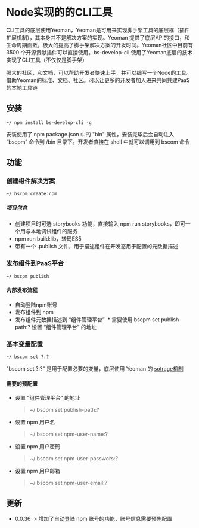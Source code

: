 
# Node实现的的CLI工具
CLI工具的底层使用Yeoman，Yeoman是可用来实现脚手架工具的底层框（插件扩展机制），其本身并不是解决方案的实现。Yeoman 提供了底层API的接口，和生命周期函数，极大的提高了脚手架解决方案的开发时间。Yeoman社区中目前有 3500 个开源贡献插件可以直接使用。bs-develop-cli 使用了Yeoman底层的技术实现了CLI工具（不仅仅是脚手架）

强大的社区，和文档，可以帮助开发者快速上手，并可以编写一个Node的工具。借助Yeoman的标准、文档、社区。可以让更多的开发者加入进来共同共建PaaS的本地工具链

## 安装
```
~/ npm install bs-develop-cli -g
```
安装使用了 npm package.json 中的 "bin" 属性，安装完毕后会自动注入 “bscpm” 命令到 /bin 目录下。开发者直接在 shell 中就可以调用到 bscom 命令

## 功能
### 创建组件解决方案
```
~/ bscpm create:cpm
```

##### 项目包含
* 创建项目时可选 storybooks 功能，直接输入 npm run storybooks，即可一个用与本地调试组件的服务
* npm run build:lib，转码ES5
* 带有一个 .publish 文件，用于描述组件在开发态用于配置的元数据描述


### 发布组件到PaaS平台
```
~/ bscpm publish
```
#### 内部发布流程
* 自动登陆npm账号
* 发布组件到 npm
* 发布组件元数据描述到 “组件管理平台”
  * 需要使用 bscpm set publish-path:? 设置 “组件管理平台” 的地址


### 基本变量配置
```
~/ bscpm set ?:?
```
"bscom set ?:?" 是用于配置必要的变量，底层使用 Yeoman 的 [sotrage机制](http://yeoman.io/authoring/storage.html)

#### 需要的预配置
* 设置 “组件管理平台” 的地址
  > ~/ bscpm set publish-path:?
* 设置 npm 用户名
  > ~/ bscom set npm-user-name:?
* 设置 npm 用户密码
  > ~/ bscom set npm-user-passwors:?
* 设置 npm 用户邮箱
  > ~/ bscom set npm-user-email:?
  
## 更新
* 0.0.36
  > 增加了自动登陆 npm 账号的功能，账号信息需要预先配置
